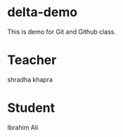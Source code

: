 # delta-demo
This is demo for Git and Github class.

# Teacher
shradha khapra

# Student 
Ibrahim Ali